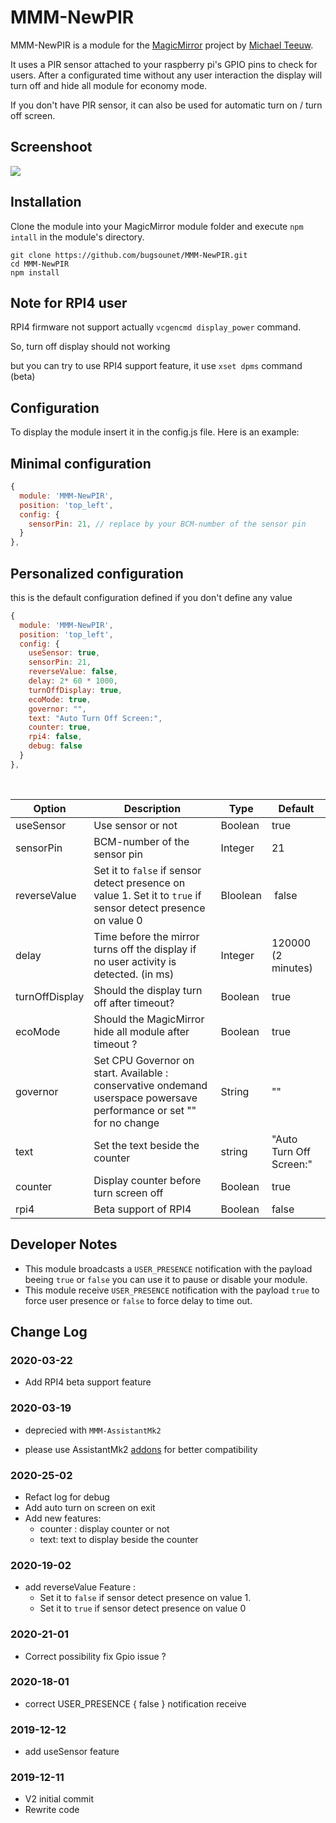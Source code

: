 # MMM-NewPIR
MMM-NewPIR is a module for the [MagicMirror](https://github.com/MichMich/MagicMirror) project by [Michael Teeuw](https://github.com/MichMich).

It uses a PIR sensor attached to your raspberry pi's GPIO pins to check for users. After a configurated time without any user interaction the display will turn off and hide all module for economy mode.

If you don't have PIR sensor, it can also be used for automatic turn on / turn off screen.

## Screenshoot
![](https://raw.githubusercontent.com/bugsounet/MMM-NewPIR/master/screenshoot.png)

## Installation
Clone the module into your MagicMirror module folder and execute `npm intall` in the module's directory.
```
git clone https://github.com/bugsounet/MMM-NewPIR.git
cd MMM-NewPIR
npm install
```

## Note for RPI4 user
RPI4 firmware not support actually `vcgencmd display_power` command.

So, turn off display should not working

but you can try to use RPI4 support feature, it use `xset dpms` command (beta)

## Configuration
To display the module insert it in the config.js file. Here is an example:

## Minimal configuration
```js
{
  module: 'MMM-NewPIR',
  position: 'top_left',
  config: {
    sensorPin: 21, // replace by your BCM-number of the sensor pin
  }
},
```
## Personalized configuration
this is the default configuration defined if you don't define any value

```js
{
  module: 'MMM-NewPIR',
  position: 'top_left',
  config: {
    useSensor: true,
    sensorPin: 21,
    reverseValue: false,
    delay: 2* 60 * 1000,
    turnOffDisplay: true,
    ecoMode: true,
    governor: "",
    text: "Auto Turn Off Screen:",
    counter: true,
    rpi4: false,
    debug: false
  }
},
```

<br>

| Option  | Description | Type | Default |
| ------- | --- | --- | --- |
| useSensor | Use sensor or not | Boolean | true |
| sensorPin | BCM-number of the sensor pin | Integer | 21 |
| reverseValue| Set it to `false` if sensor detect presence on value 1. Set it to `true` if sensor detect presence on value 0 | Bloolean | false |
| delay | Time before the mirror turns off the display if no user activity is detected. (in ms) | Integer | 120000 (2 minutes) |
| turnOffDisplay | Should the display turn off after timeout? | Boolean | true |
| ecoMode | Should the MagicMirror hide all module after timeout ? | Boolean | true |
| governor | Set CPU Governor on start. Available : conservative ondemand userspace powersave performance or set "" for no change | String | "" |
| text | Set the text beside the counter | string | "Auto Turn Off Screen:" |
| counter | Display counter before turn screen off | Boolean | true |
| rpi4 | Beta support of RPI4 | Boolean | false |

## Developer Notes
- This module broadcasts a `USER_PRESENCE` notification with the payload beeing `true` or `false` you can use it to pause or disable your module.
- This module receive `USER_PRESENCE` notification with the payload `true` to force user presence or `false` to force delay to time out. 

## Change Log

### 2020-03-22
- Add RPI4 beta support feature

### 2020-03-19
- deprecied with `MMM-AssistantMk2`
 * please use AssistantMk2 [addons](https://github.com/bugsounet/addons) for better compatibility

### 2020-25-02
- Refact log for debug
- Add auto turn on screen on exit
- Add new features:
  * counter : display counter or not
  * text: text to display beside the counter

### 2020-19-02
- add reverseValue Feature : 
  * Set it to `false` if sensor detect presence on value 1.
  * Set it to `true` if sensor detect presence on value 0

### 2020-21-01
- Correct possibility fix Gpio issue ?
### 2020-18-01
- correct USER_PRESENCE { false } notification receive
### 2019-12-12
- add useSensor feature
### 2019-12-11
- V2 initial commit
- Rewrite code
